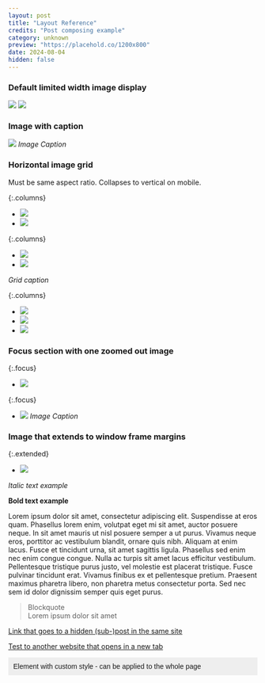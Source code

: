 ```yaml
---
layout: post
title: "Layout Reference"
credits: "Post composing example"
category: unknown
preview: "https://placehold.co/1200x800"
date: 2024-08-04
hidden: false
---
```


<!--

A~R~C~A~N~A Layout Reference

-->

### Default limited width image display

![](https://placehold.co/1200x800)
![](https://placehold.co/800x1280)

### Image with caption

![](https://placehold.co/1200x800)
*Image Caption*

### Horizontal image grid
Must be same aspect ratio. Collapses to vertical on mobile.

{:.columns}
* ![](https://placehold.co/1280x800)
* ![](https://placehold.co/1280x800)

{:.columns}
* ![](https://placehold.co/800x1280)
* ![](https://placehold.co/800x1280)

*Grid caption*

{:.columns}
* ![](https://placehold.co/800x1280)
* ![](https://placehold.co/800x1280)
* ![](https://placehold.co/800x1280)


### Focus section with one zoomed out image

{:.focus}
* ![](https://placehold.co/1200x800)

{:.focus}
* ![](https://placehold.co/800x1200)
*Image Caption*


### Image that extends to window frame margins

{:.extended}
* ![](https://placehold.co/1920x1080)


_Italic text example_

**Bold text example**

Lorem ipsum dolor sit amet, consectetur adipiscing elit. Suspendisse at eros quam. Phasellus lorem enim, volutpat eget mi sit amet, auctor posuere neque. In sit amet mauris ut nisl posuere semper a ut purus. Vivamus neque eros, porttitor ac vestibulum blandit, ornare quis nibh. Aliquam at enim lacus. Fusce et tincidunt urna, sit amet sagittis ligula. Phasellus sed enim nec enim congue congue. Nulla ac turpis sit amet lacus efficitur vestibulum. Pellentesque tristique purus justo, vel molestie est placerat tristique. Fusce pulvinar tincidunt erat. Vivamus finibus ex et pellentesque pretium. Praesent maximus pharetra libero, non pharetra metus consectetur porta. Sed nec sem id dolor dignissim semper quis eget purus. 

> Blockquote<br>
> Lorem ipsum dolor sit amet

[Link that goes to a hidden (sub-)post in the same site](/test3?sub)

<a href="http://instagram.com/anticatharsis" target="_blank">Test to another website that opens in a new tab</a>

<div style="background:#eeeeee;font-family:sans-serif;padding:10px">
  Element with custom style - can be applied to the whole page
</div>

